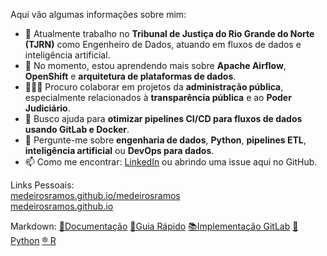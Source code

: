 Aqui vão algumas informações sobre mim:

- 🔭 Atualmente trabalho no **Tribunal de Justiça do Rio Grande do Norte (TJRN)** como Engenheiro de Dados, atuando em fluxos de dados e inteligência artificial.
- 🌱 No momento, estou aprendendo mais sobre **Apache Airflow**, **OpenShift** e **arquitetura de plataformas de dados**.
- 👨🏽‍💻 Procuro colaborar em projetos da **administração pública**, especialmente relacionados à **transparência pública** e ao **Poder Judiciário**.
- 🤔 Busco ajuda para **otimizar pipelines CI/CD para fluxos de dados usando GitLab e Docker**.
- 💬 Pergunte-me sobre **engenharia de dados**, **Python**, **pipelines ETL**, **inteligência artificial** ou **DevOps para dados**.
- 📫 Como me encontrar: [LinkedIn](https://www.linkedin.com/in/medeirosramos) ou abrindo uma issue aqui no GitHub.


Links Pessoais:  
[medeirosramos.github.io/medeirosramos](https://medeirosramos.github.io/medeirosramos)  
[medeirosramos.github.io](https://medeirosramos.github.io/)  

Markdown:
[📡Documentação](https://gitlab.tjrn.jus.br/ia/gitlab-profile/-/blob/main/README.md)
[📔Guia Rápido](https://ajuda.gitlab.io/guia-rapido/markdown/markdown/) 
[📚Implementação GitLab](https://docs.gitlab.com/ee/user/markdown.html)
[🐍 Python](medeirosramos/blob/main/PYTHON.md)
[®️ R](https://gitlab.tjrn.jus.br/ia/gitlab-profile/-/blob/main/R.md)
